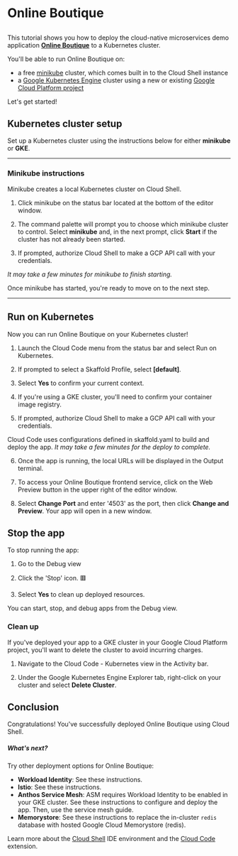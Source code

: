 # Online Boutique

##

This tutorial shows you how to deploy the cloud-native microservices demo application **[Online Boutique](https://github.com/go-micro/demo)** to a Kubernetes cluster.

You'll be able to run Online Boutique on:

- a free [minikube](https://minikube.sigs.k8s.io/docs/) cluster, which comes built in to the Cloud Shell instance
- a [Google Kubernetes Engine](https://cloud.google.com/kubernetes-engine) cluster using a new or existing [Google Cloud Platform project](https://cloud.google.com/resource-manager/docs/creating-managing-projects#creating_a_project)

Let's get started!

## Kubernetes cluster setup

Set up a Kubernetes cluster using the instructions below for either **minikube** or **GKE**.

---
### Minikube instructions

Minikube creates a local Kubernetes cluster on Cloud Shell.

1. Click <walkthrough-editor-spotlight spotlightId="minikube-status-bar">minikube</walkthrough-editor-spotlight> on the status bar located at the bottom of the editor window.

2. The command palette will prompt you to choose which minikube cluster to control. Select **minikube** and, in the next prompt, click **Start** if the cluster has not already been started. 

3. If prompted, authorize Cloud Shell to make a GCP API call with your credentials.

*It may take a few minutes for minikube to finish starting.*

Once minikube has started, you're ready to move on to the next step. 

--- 

## Run on Kubernetes

Now you can run Online Boutique on your Kubernetes cluster!

1. Launch the <walkthrough-editor-spotlight spotlightId="cloud-code-status-bar">Cloud Code menu</walkthrough-editor-spotlight> from the status bar and select <walkthrough-editor-spotlight spotlightId="cloud-code-run-on-k8s">Run on Kubernetes</walkthrough-editor-spotlight>.

2. If prompted to select a Skaffold Profile, select **[default]**.

3. Select **Yes** to confirm your current context.

4. If you're using a GKE cluster, you'll need to confirm your container image registry.

5. If prompted, authorize Cloud Shell to make a GCP API call with your credentials.

Cloud Code uses configurations defined in <walkthrough-editor-open-file filePath="skaffold.yaml">skaffold.yaml</walkthrough-editor-open-file> to build and deploy the app. *It may take a few minutes for the deploy to complete.*

6. Once the app is running, the local URLs will be displayed in the <walkthrough-editor-spotlight spotlightId="output">Output</walkthrough-editor-spotlight> terminal. 

7. To access your Online Boutique frontend service, click on the <walkthrough-spotlight-pointer spotlightId="devshell-web-preview-button" target="cloudshell">Web Preview button</walkthrough-spotlight-pointer> in the upper right of the editor window.

8. Select **Change Port** and enter '4503' as the port, then click **Change and Preview**. Your app will open in a new window. 


## Stop the app

To stop running the app: 

1. Go to the <walkthrough-editor-spotlight spotlightId="activity-bar-debug">Debug view</walkthrough-editor-spotlight> 

2. Click the 'Stop' icon. 🟥

3. Select **Yes** to clean up deployed resources. 

You can start, stop, and debug apps from the Debug view.

### Clean up

If you've deployed your app to a GKE cluster in your Google Cloud Platform project, you'll want to delete the cluster to avoid incurring charges.

1. Navigate to the <walkthrough-editor-spotlight spotlightId="activity-bar-cloud-k8s">Cloud Code - Kubernetes view</walkthrough-editor-spotlight> in the Activity bar.

2. Under the <walkthrough-editor-spotlight spotlightId="cloud-code-gke-explorer">Google Kubernetes Engine Explorer tab</walkthrough-editor-spotlight>, right-click on your cluster and select **Delete Cluster**.


## Conclusion

<walkthrough-conclusion-trophy></walkthrough-conclusion-trophy>

Congratulations! You've successfully deployed Online Boutique using Cloud Shell.

<walkthrough-inline-feedback></walkthrough-inline-feedback>

##### What's next?

Try other deployment options for Online Boutique:
- **Workload Identity**: <walkthrough-editor-open-file filePath="./docs/workload-identity.md">See these instructions</walkthrough-editor-open-file>.
- **Istio**: <walkthrough-editor-open-file filePath="./docs/service-mesh.md">See these instructions</walkthrough-editor-open-file>.
- **Anthos Service Mesh**: ASM requires Workload Identity to be enabled in your GKE cluster. <walkthrough-editor-open-file filePath="./docs/workload-identity.md">See these instructions</walkthrough-editor-open-file> to configure and deploy the app. Then, use the <walkthrough-editor-open-file filePath="./docs/service-mesh.md">service mesh guide</walkthrough-editor-open-file>.
- **Memorystore**: <walkthrough-editor-open-file filePath="./docs/memorystore.md">See these instructions</walkthrough-editor-open-file> to replace the in-cluster `redis` database with hosted Google Cloud Memorystore (redis).

Learn more about the [Cloud Shell](https://cloud.google.com/shell) IDE environment and the [Cloud Code](https://cloud.google.com/code) extension.
